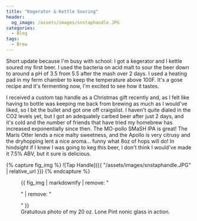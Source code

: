 ```yaml
---
title: "Kegerator & Kettle Souring"
header:
  og_image: /assets/images/snstaphandle.JPG
categories:
  - Blog
tags:
  - Brew
---
```


Short update because I'm busy with school: I got a kegerator and I kettle soured my first beer. I used the bacteria on acid malt to sour the beer down to around a pH of 3.5 from 5.5 after the mash over 2 days. I used a heating pad in my ferm chamber to keep the temperature above 100F. It's a gose recipe and it's fermenting now, I'm excited to see how it tastes.

I received a custom tap handle as a Christmas gift recently and, as I felt like having to bottle was keeping me back from brewing as much as I would've liked, so I bit the bullet and got one off craigslist. I haven't quite dialed in the CO2 levels yet, but I got an adequately carbed beer after just 2 days, and it's cold and the number of friends that have tried my homebrew has increased exponentially since then. The MO-pollo SMaSH IPA is great! The Maris Otter lends a nice malty sweetness, and the Apollo is very citrusy and the dryhopping lent a nice aroma... funny what 8oz of hops will do! In hindsight if I knew I was going to keg this beer, I don't think I would've made it 7.5% ABV, but it sure is delicious.

{% capture fig_img %}
![Tap Handle]({{ "/assets/images/snstaphandle.JPG" | relative_url }})
{% endcapture %}

<figure>
  {{ fig_img | markdownify | remove: "<p>" | remove: "</p>" }}
  <figcaption>Gratuitous photo of my 20 oz. Lone Pint nonic glass in action.</figcaption>
</figure>
